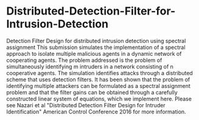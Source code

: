 # Distributed-Detection-Filter-for-Intrusion-Detection
Detection Filter Design for distributed intrusion detection using spectral assignment
This submission simulates the implementation of a spectral approach to isolate multiple malicious agents in a dynamic network of cooperating agents. The problem addressed is the problem of simultaneously identifying m intruders in a network consisting of n cooperative agents. The simulation identifies attacks through a distributed scheme that uses detection filters. It has been shown that the problem of identifying multiple attackers can be formulated as a spectral assignment problem and that the filter gains can be obtained through a carefully constructed linear system of equations, which we implement here. Please see Nazari et al "Distributed Detection Filter Design for Intruder Identification" American Control Conference 2016 for more information.
